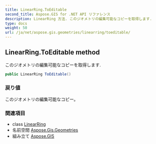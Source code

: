 ```yaml
---
title: LinearRing.ToEditable
second_title: Aspose.GIS for .NET API リファレンス
description: LinearRing 方法. このジオメトリの編集可能なコピーを取得します.
type: docs
weight: 50
url: /ja/net/aspose.gis.geometries/linearring/toeditable/
---
```

## LinearRing.ToEditable method

このジオメトリの編集可能なコピーを取得します.

```csharp
public LinearRing ToEditable()
```

### 戻り値

このジオメトリの編集可能なコピー。

### 関連項目

* class [LinearRing](../)
* 名前空間 [Aspose.Gis.Geometries](../../linearring/)
* 組み立て [Aspose.GIS](../../../)


